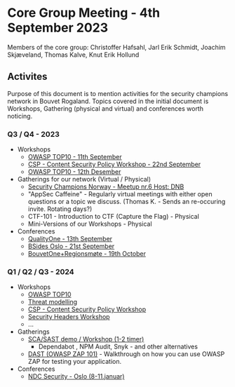 # Core Group Meeting - 4th September 2023

Members of the core group: Christoffer Hafsahl, Jarl Erik Schmidt, Joachim Skjæveland, Thomas Kalve, Knut Erik Hollund

## Activites

Purpose of this document is to mention activities for the security champions network in Bouvet Rogaland. Topics covered in the initial document is Workshops, Gathering (physical and virtual) and conferences worth noticing.

### Q3 / Q4 - 2023

- Workshops
  - [OWASP TOP10 - 11th September](https://event.bouvet.no/events/view/df25e177-eb94-46ce-b7df-68afdc05b491)
  - [CSP - Content Security Policy Workshop - 22nd September](https://event.bouvet.no/events/view/3fca7ad4-1616-496f-86ee-fd6f6de68be5)
  - [OWASP TOP10 - 12th Desember](https://event.bouvet.no/events/view/a5c1651e-89d7-43c6-bf98-c59e0f0057c0)
- Gatherings for our network (Virtual / Physical)
  - [Security Champions Norway - Meetup nr.6 Host: DNB](https://event.bouvet.no/events/view/5fc3acd6-d694-448d-ac8e-f21f92e0b7a7)
  - "AppSec Caffeine" - Regularly virtual meetings with either open questions or a topic we discuss. (Thomas K. - Sends an re-occuring invite. Rotating days?)
  - CTF-101 - Introduction to CTF (Capture the Flag) - Physical
  - Mini-Versions of our Workshops - Physical
- Conferences
  - [QualityOne - 13th September](https://event.bouvet.no/events/view/66a5dc7b-f753-45c1-8e26-fcbec8cd1ff9)
  - [BSides Oslo - 21st September](https://bsidesoslo.no/)
  - [BouvetOne+Regionsmøte - 19th October](https://event.bouvet.no/events/view/4c11d7ef-2ac2-4d99-bfcd-fa6eb27da4d5)

### Q1 / Q2 / Q3 - 2024

- Workshops
  - [OWASP TOP10]()
  - [Threat modelling]()
  - [CSP - Content Security Policy Workshop]()
  - [Security Headers Workshop]()
  - ...
- Gatherings
  - [SCA/SAST demo / Workshop (1-2 timer)]()
    - Dependabot , NPM Audit, Snyk - and other alternatives
  - [DAST (OWASP ZAP 101)]() - Walkthrough on how you can use OWASP ZAP for testing your application.
- Conferences
  - [NDC Security - Oslo (8-11.januar)](https://ndc-security.com/)

